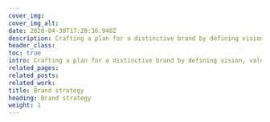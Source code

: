 ```yaml
---
cover_img: 
cover_img_alt:
date: 2020-04-30T17:28:36.948Z
description: Crafting a plan for a distinctive brand by defining vision, values, and manifesto, identifying audiences, and setting clear objectives for loyalty and differentiation.
header_class: 
toc: true
intro: Crafting a plan for a distinctive brand by defining vision, values, and manifesto, identifying audiences, and setting clear objectives for loyalty and differentiation.
related_pages:
related_posts:
related_work:
title: Brand strategy
heading: Brand strategy
weight: 1
---
```

